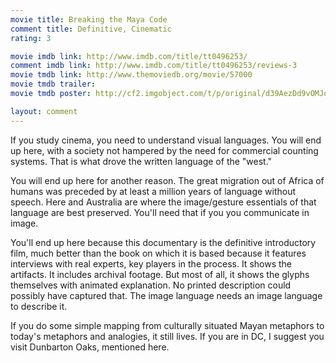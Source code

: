 ```yaml
---
movie title: Breaking the Maya Code
comment title: Definitive, Cinematic
rating: 3

movie imdb link: http://www.imdb.com/title/tt0496253/
comment imdb link: http://www.imdb.com/title/tt0496253/reviews-3
movie tmdb link: http://www.themoviedb.org/movie/57000
movie tmdb trailer: 
movie tmdb poster: http://cf2.imgobject.com/t/p/original/d39AezDd9vOMJqPC9fG8eStfT9b.jpg

layout: comment
---
```


If you study cinema, you need to understand visual languages. You will end up here, with a society not hampered by the need for commercial counting systems. That is what drove the written language of the "west." 

You will end up here for another reason. The great migration out of Africa of humans was preceded by at least a million years of language without speech. Here and Australia are where the image/gesture essentials of that language are best preserved. You'll need that if you you communicate in image.

You'll end up here because this documentary is the definitive introductory film, much better than the book on which it is based because it features interviews with real experts, key players in the process. It shows the artifacts. It includes archival footage. But most of all, it shows the glyphs themselves with animated explanation. No printed description could possibly have captured that. The image language needs an image language to describe it.

If you do some simple mapping from culturally situated Mayan metaphors to today's metaphors and analogies, it still lives. If you are in DC, I suggest you visit Dunbarton Oaks, mentioned here.